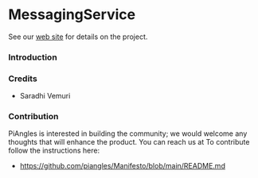 MessagingService
=====================
See our [web site](https://www.piangles.org) for details on the project.

### Introduction ###
	
### Credits ### 
- Saradhi Vemuri

### Contribution ###
PiAngles is interested in building the community; we would welcome any thoughts that will enhance the product. You can reach us at 
To contribute follow the instructions here:
 * https://github.com/piangles/Manifesto/blob/main/README.md
